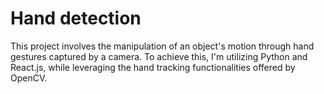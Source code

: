 # Hand detection
This project involves the manipulation of an object's motion through hand gestures captured by a camera. 
To achieve this, I'm utilizing Python and React.js, while leveraging the hand tracking functionalities offered by OpenCV.
